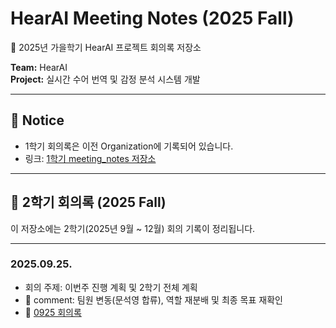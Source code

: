 # HearAI Meeting Notes (2025 Fall)

📝 2025년 가을학기 HearAI 프로젝트 회의록 저장소  

**Team:** HearAI  
**Project:** 실시간 수어 번역 및 감정 분석 시스템 개발

---

## 📌 Notice
- 1학기 회의록은 이전 Organization에 기록되어 있습니다.  
- 링크: [1학기 meeting_notes 저장소](https://github.com/2025HearAI/meeting_notes)  

---

## 📂 2학기 회의록 (2025 Fall)
이 저장소에는 2학기(2025년 9월 ~ 12월) 회의 기록이 정리됩니다.

---

### 2025.09.25.
- 회의 주제: 이번주 진행 계획 및 2학기 전체 계획
- 📌 comment: 팀원 변동(문석영 합류), 역할 재분배 및 최종 목표 재확인
- 🔗 [0925 회의록](https://github.com/2025HearAIFall/Meeting_Notes/blob/main/0926_%ED%9A%8C%EC%9D%98%EB%A1%9D.md)
